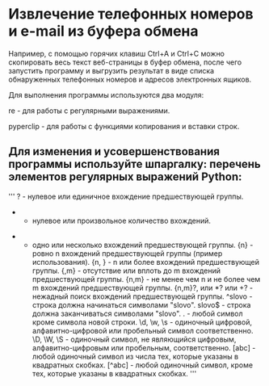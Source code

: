 # Извлечение телефонных номеров и e-mail из буфера обмена

Например, с помощью горячих клавиш Ctrl+A и Ctrl+C можно скопировать весь текст веб-страницы в буфер обмена, после чего запустить программу и выгрузить результат в виде списка обнаруженных телефонных номеров и адресов электронных ящиков.

Для выполнения программы используются два модуля:

re - для работы с регулярными выражениями.

pyperclip - для работы с функциями копирования и вставки строк.



## Для изменения и усовершенствования программы используйте шпаргалку: перечень элементов регулярных выражений Python:
'''
? - нулевое или единичное вхождение предшествующей группы.
* - нулевое или произвольное количество вхождений.
+ - одно или несколько вхождений предшествующей группы.
{n} - ровно n вхождений предшествующей группы (пример использования).
{n, } - n или более вхождений предшествующей группы.
{,m} - отсутствие или вплоть до m вхождений предшествующей группы.
{n,m} - не менее чем n и не более чем m вхождений предшествующей группы.
{n,m}?, или *? или +? - нежадный поиск вхождений предшествующей группы.
^slovo - строка должна начинаться символами "slovo".
slovo$ - строка должна заканчиваться символами "slovo".
. - любой символ кроме символа новой строки.
\d, \w, \s - одиночный цифровой, алфавитно-цифровой или пробельный символ соответственно.
\D, \W, \S - одиночный символ, не являющийся цифровым, алфавитно-цифровым или пробельным, соответственно.
[abc] - любой одиночный символ из числа тех, которые указаны в квадратных скобках.
[^abc] - любой одиночный символ, кроме тех, которые указаны в квадратных скобках.
'''
